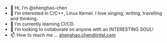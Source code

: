 - 👋 Hi, I’m @shenghao-chen
- 👀 I’m interested in C/C++, Linux Kernel. I love singing, writing, travelling and thinking.
- 🌱 I’m currently learning CI/CD.
- 💞️ I’m looking to collaborate on anyone with an INTERESTING SOUL!
- 📫 How to reach me ... <shenghao.chen@intel.com>

<!---
shenghao-chen/shenghao-chen is a ✨ special ✨ repository because its `README.md` (this file) appears on your GitHub profile.
You can click the Preview link to take a look at your changes.
--->
